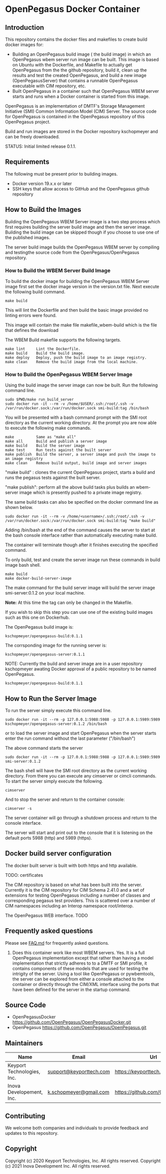 # OpenPegasus Docker Container

## Introduction

This repository contains the docker files and makefiles to create build docker
images for:

* Building an OpenPegasus build image ( the build image) in which an OpenPegasus
  wbem server run image can be built. This image is based on Ubuntu  with the
  Dockerfile, and Makefile to actually get OpenPegasus from the the github
  repository, build it, clean up the results and test the created OpenPegasus,
  and build a new image (OpenPegasusServer) that contains a runnable
  OpenPegasus executable with CIM repository, etc.
* Built OpenPegasus in a container such that OpenPegasus WBEM server starts
  and runs when a Docker container is started from this image.

OpenPegasus is an implementation of DMTF's Storage Management Initiative (SMI)
Common Information Model (CIM) Server. The source code for OpenPegasus is
contained in the OpenPegasus repository of this OpenPegasus project.

Build and run images are stored in the Docker repository kschopmeyer and
can be freely downloaded.

STATUS: Initial limited release 0.1.1.

## Requirements

The following must be present prior to building images.

* Docker version 19.x.x or later
* SSH keys that allow access to GitHub and the OpenPegasus github repository

## How to Build the Images
Building the OpenPegasus WBEM Server image is a two step process which first
requires building the server build image and then the server image.  Building the
build image can be skipped though if you choose to use one of the published
images.

The server build image builds the OpenPegasus WBEM server by compiling and
testingthe source code from the OpenPegasus/OpenPegasus repository.

### How to Build the WBEM Server Build Image
To build the docker image for building the OpenPegasus WBEM Server image first
set the docker image version in the version.txt file.  Next execute the
following build command.

```console
make build
```
This will lint the Dockerfile and then build the basic image provided no linting errors were found.

This image will contain the make file makefile_wbem-build which is the file that
defines the download

The WBEM Build makefile supports the following targets.

```
make lint     Lint the Dockerfile.
make build    Build the build image.
make deploy   Deploy, push the build image to an image registry.
make clean    Remove the build image from the local machine.
```

### How to Build the OpenPegasus WBEM Server Image
Using the build image the server image can now be built.  Run the following
command line.

```console
sudo $PWD/make run_build_server
sudo docker run -it --rm -v /home/$USER/.ssh:/root/.ssh -v /var/run/docker.sock:/var/run/docker.sock smi-build:tag /bin/bash
```

You will be presented with a bash command prompt with the SMI root directory as
the current working directory.  At the prompt you are now able to execute the
following make commands.

```
make          Same as "make all"
make all      Build and publish a server image
make build    Build the server image
make test     Run tests against the built server
make publish  Build the server, a server image and push the image to an image registry
make clean    Remove build output, build image and server images
```

"make build" : clones the current OpenPegasus project, starts a build and runs the pegasus tests against the built server.

"make publish": perform all the above build tasks plus builds an wbem-server image which is presently pushed to a private image registry.

The same build tasks can also be specified on the docker command line as shown below.

```console
sudo docker run -it --rm -v /home/<username>/.ssh:/root/.ssh -v /var/run/docker.sock:/var/run/docker.sock smi-build:tag "make build"
```

Adding /bin/bash at the end of the command causes the server to start at the bash
console interface rather than automatically executing make build.

The container will terminate though after it finishes executing the specified command.

To only build, test and create the server image run these commands in build image bash shell.

```console
make build
make docker-build-server-image
```

The make command for the build server image will build the server image smi-server:0.1.2 on your local machine.

**Note:** At this time the tag can only be changed in the Makefile.

If you wish to skip this step you can use one of the existing build images
such as this one on Dockerhub.

The OpenPegasus build image is:

```
kschopmeyer/openpegasus-build:0.1.1
```

The corrsponding image for the running server is:

```
kschopmeyer/openpegasus-server:0.1.1
```

NOTE: Currently the build and server image are in a user repository kschopmeyer
awating Docker approval of a public repository to be named OpenPegasus.

```
kschopmeyer/openpegasus-build:0.1.1
```

## How to Run the Server Image

To run the server simply execute this command line.

```console
sudo docker run -it --rm -p 127.0.0.1:5988:5988 -p 127.0.0.1:5989:5989 kschopmeyer/openpegasus-server:0.1.2 /bin/bash
```

or to load the server image and start OpenPegasus when the server starts enter the run command
without the last parameter ("/bin/bash")

The above command starts the server

```console
sudo docker run -it --rm -p 127.0.0.1:5988:5988 -p 127.0.0.1:5989:5989 smi-server:0.1.2
```

The bash shell will have the SMI root directory as the current working
directory.  From there you can execute any cimserver or cimcli commands.  To
start the server simply execute the following.

```console
cimserver
```

And to stop the server and return to the container console:

```console
cimserver -s
```
The server container will go through a shutdown process and return to the
console interface.

The server will start and print out to the console that it is listening on the default ports 5988 (http) and 5989 (https).


## Docker build server configuration

The docker built server is built with both https and http available.

TODO: certificates

The CIM repository is based on what has been built into the server.  Currently
it is the CIM repository for CIM Schema 2.41.0 and a set of extensions for
testing OpenPegasus including a number of classes and corresponding pegasus
test providers.  This is scattered over a number of CIM namespaces including
an Interop namespace root/interop.

The OpenPegasus WEB interface. TODO

## Frequently asked questions
Please see [FAQ.md](./FAQ.md) for frequently asked questions.

1. Does this container work like most WBEM servers.
   Yes.  It is a full OpenPegasus implementation except that rather than having
   a model implementation that strictly adheres to to a DMTF or SMI profile, it
   contains components of these models that are used for testing the intrigity of
   the server.  Using a tool like OpenPegasus or pywbemtools, the server can
   be explored from either a console attached to the container or directly
   through the CIM/XML interface using the ports that have been defined for the
   server in the startup command.

## Source Code

* OpenPegasusDocker <https://github.com/OpenPegasus/OpenPegasusDocker.git>
* OpenPegasus <https://github.com/OpenPegasus/OpenPegasus.git>


## Maintainers

| Name | Email | Url |
| ---- | ------ | --- |
| Keyport Technologies, Inc. | support@keyporttech.com | https://keyporttech.github.io/ |
| Inova Developement, Inc.   | k.schopmeyer@gmail.com  | https://github.com/OpenPegasus |

## Contributing

We welcome both companies and individuals to provide feedback and updates to
this repository.

## Copyright
Copyright (c) 2020 Keyport Technologies, Inc. All rights reserved.
Copyright (c) 2021 Inova Development Inc. All rights reserved.
